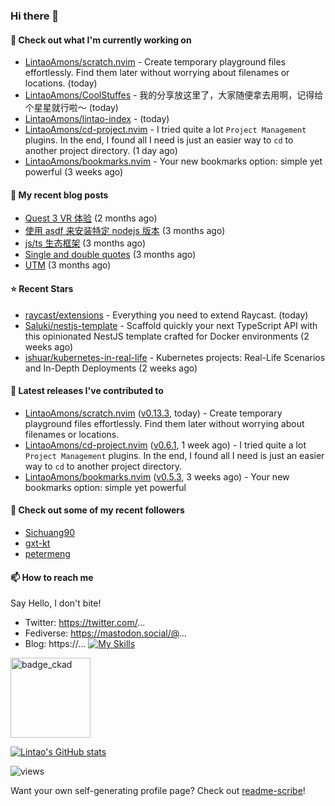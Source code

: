 ### Hi there 👋

#### 👷 Check out what I'm currently working on

- [LintaoAmons/scratch.nvim](https://github.com/LintaoAmons/scratch.nvim) - Create temporary playground files effortlessly. Find them later without worrying about filenames or locations. (today)
- [LintaoAmons/CoolStuffes](https://github.com/LintaoAmons/CoolStuffes) - 我的分享放这里了，大家随便拿去用啊，记得给个星星就行啦～ (today)
- [LintaoAmons/lintao-index](https://github.com/LintaoAmons/lintao-index) -  (today)
- [LintaoAmons/cd-project.nvim](https://github.com/LintaoAmons/cd-project.nvim) - I tried quite a lot `Project Management` plugins. In the end, I found all I need is just an easier way to `cd` to another project directory. (1 day ago)
- [LintaoAmons/bookmarks.nvim](https://github.com/LintaoAmons/bookmarks.nvim) - Your new bookmarks option: simple yet powerful (3 weeks ago)

#### 📜 My recent blog posts

- [Quest 3 VR 体验](https://lintao-index.pages.dev/blog/2024/02/26/VR-quest3) (2 months ago)
- [使用 asdf 来安装特定 nodejs 版本](https://lintao-index.pages.dev/blog/2024/02/24/asdf-demo-flow) (3 months ago)
- [js/ts 生态框架](https://lintao-index.pages.dev/blog/2024/02/11/ts-fullstack-frameworks) (3 months ago)
- [Single and double quotes](https://lintao-index.pages.dev/blog/2024/02/03/single-and-double-quote) (3 months ago)
- [UTM](https://lintao-index.pages.dev/blog/2024/01/28/utm) (3 months ago)

#### ⭐ Recent Stars

- [raycast/extensions](https://github.com/raycast/extensions) - Everything you need to extend Raycast. (today)
- [Saluki/nestjs-template](https://github.com/Saluki/nestjs-template) - Scaffold quickly your next TypeScript API with this opinionated NestJS template crafted for Docker environments (2 weeks ago)
- [ishuar/kubernetes-in-real-life](https://github.com/ishuar/kubernetes-in-real-life) - Kubernetes projects: Real-Life Scenarios and In-Depth Deployments (2 weeks ago)

#### 🔭 Latest releases I've contributed to

- [LintaoAmons/scratch.nvim](https://github.com/LintaoAmons/scratch.nvim) ([v0.13.3](https://github.com/LintaoAmons/scratch.nvim/releases/tag/v0.13.3), today) - Create temporary playground files effortlessly. Find them later without worrying about filenames or locations.
- [LintaoAmons/cd-project.nvim](https://github.com/LintaoAmons/cd-project.nvim) ([v0.6.1](https://github.com/LintaoAmons/cd-project.nvim/releases/tag/v0.6.1), 1 week ago) - I tried quite a lot `Project Management` plugins. In the end, I found all I need is just an easier way to `cd` to another project directory.
- [LintaoAmons/bookmarks.nvim](https://github.com/LintaoAmons/bookmarks.nvim) ([v0.5.3](https://github.com/LintaoAmons/bookmarks.nvim/releases/tag/v0.5.3), 3 weeks ago) - Your new bookmarks option: simple yet powerful

#### 👯 Check out some of my recent followers

- [Sichuang90](https://github.com/Sichuang90)
- [gxt-kt](https://github.com/gxt-kt)
- [petermeng](https://github.com/petermeng)

#### 📫 How to reach me
Say Hello, I don't bite!

- Twitter: https://twitter.com/...
- Fediverse: https://mastodon.social/@...
- Blog: https://...
[![My Skills](https://skillicons.dev/icons?i=java,kotlin,spring,vim,kubernetes,docker,aws,bash,python,lua,go,js,ts,react,html,css,jenkins,postgres,mysql,mongodb)](https://skillicons.dev)

<img alt='badge_ckad' src="https://user-images.githubusercontent.com/24785373/206426236-a78f59dc-e6dc-4b92-a0c4-4cd7ab8e3649.png" width="auto" height="128" />

[![Lintao's GitHub stats](https://github-readme-stats.vercel.app/api?username=LintaoAmons)](https://github.com/LintaoAmons/github-readme-stats) 

<img src="https://komarev.com/ghpvc/?username=LintaoAmons" alt="views" />

Want your own self-generating profile page? Check out [readme-scribe](https://github.com/muesli/readme-scribe)!



